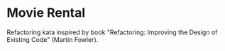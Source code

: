 # Movie Rental

Refactoring kata inspired by book "Refactoring: Improving the Design of Existing Code" (Martin Fowler).
